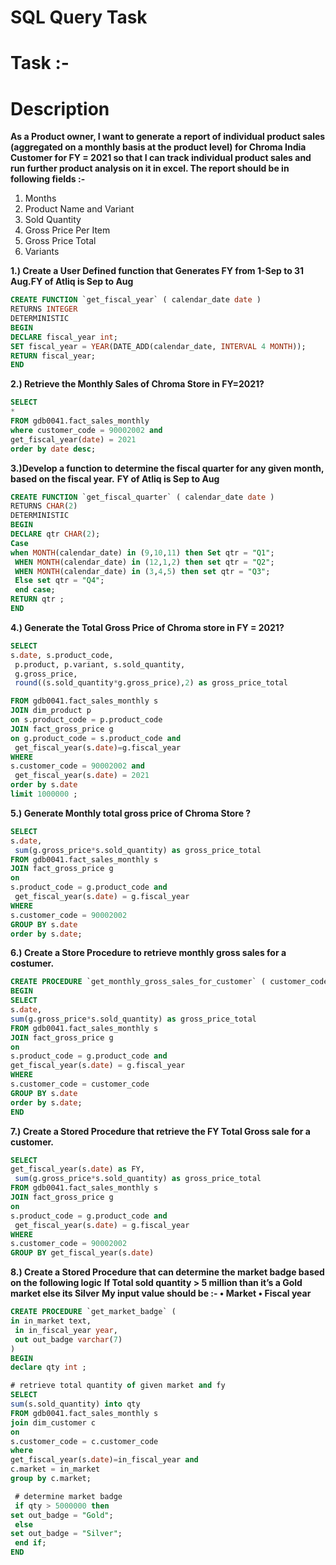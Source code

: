 # **SQL Query Task**
# **Task** :-

# Description
**As a Product owner, I want to generate a report of individual product sales (aggregated
on a monthly basis at the product level) for Chroma India Customer for FY = 2021 so
that I can track individual product sales and run further product analysis on it in excel.
The report should be in following fields :-**
1. Months
2. Product Name and Variant
3. Sold Quantity
4. Gross Price Per Item
5. Gross Price Total
6. Variants

**1.) Create a User Defined function that Generates FY from 1-Sep to 31 Aug.FY of Atliq is Sep to Aug**
```sql
CREATE FUNCTION `get_fiscal_year` ( calendar_date date )
RETURNS INTEGER
DETERMINISTIC
BEGIN
DECLARE fiscal_year int;
SET fiscal_year = YEAR(DATE_ADD(calendar_date, INTERVAL 4 MONTH));
RETURN fiscal_year;
END
```

**2.) Retrieve the Monthly Sales of Chroma Store in FY=2021?**
```sql
SELECT
*
FROM gdb0041.fact_sales_monthly
where customer_code = 90002002 and
get_fiscal_year(date) = 2021
order by date desc;
```
**3.)Develop a function to determine the fiscal quarter for any given month, based on the fiscal year.**
**FY of Atliq is Sep to Aug**
```sql
CREATE FUNCTION `get_fiscal_quarter` ( calendar_date date )
RETURNS CHAR(2)
DETERMINISTIC
BEGIN
DECLARE qtr CHAR(2);
Case
when MONTH(calendar_date) in (9,10,11) then Set qtr = "Q1";
 WHEN MONTH(calendar_date) in (12,1,2) then set qtr = "Q2";
 WHEN MONTH(calendar_date) in (3,4,5) then set qtr = "Q3";
 Else set qtr = "Q4";
 end case;
RETURN qtr ;
END
```
**4.) Generate the Total Gross Price of Chroma store in FY = 2021?**
```sql
SELECT
s.date, s.product_code,
 p.product, p.variant, s.sold_quantity,
 g.gross_price,
 round((s.sold_quantity*g.gross_price),2) as gross_price_total

FROM gdb0041.fact_sales_monthly s
JOIN dim_product p
on s.product_code = p.product_code
JOIN fact_gross_price g
on g.product_code = s.product_code and
 get_fiscal_year(s.date)=g.fiscal_year
WHERE
s.customer_code = 90002002 and
 get_fiscal_year(s.date) = 2021
order by s.date
limit 1000000 ;
```
**5.) Generate Monthly total gross price of Chroma Store ?**
```sql
SELECT
s.date,
 sum(g.gross_price*s.sold_quantity) as gross_price_total
FROM gdb0041.fact_sales_monthly s
JOIN fact_gross_price g
on
s.product_code = g.product_code and
 get_fiscal_year(s.date) = g.fiscal_year
WHERE
s.customer_code = 90002002
GROUP BY s.date
order by s.date;
```
**6.) Create a Store Procedure to retrieve monthly gross sales for a costumer.**
```sql
CREATE PROCEDURE `get_monthly_gross_sales_for_customer` ( customer_code int )
BEGIN
SELECT
s.date,
sum(g.gross_price*s.sold_quantity) as gross_price_total
FROM gdb0041.fact_sales_monthly s
JOIN fact_gross_price g
on
s.product_code = g.product_code and
get_fiscal_year(s.date) = g.fiscal_year
WHERE
s.customer_code = customer_code
GROUP BY s.date
order by s.date;
END
```
**7.) Create a Stored Procedure that retrieve the FY Total Gross sale for a customer.**
```sql
SELECT
get_fiscal_year(s.date) as FY,
 sum(g.gross_price*s.sold_quantity) as gross_price_total
FROM gdb0041.fact_sales_monthly s
JOIN fact_gross_price g
on
s.product_code = g.product_code and
 get_fiscal_year(s.date) = g.fiscal_year
WHERE
s.customer_code = 90002002
GROUP BY get_fiscal_year(s.date)
```

**8.) Create a Stored Procedure that can determine the market badge based on the following logic**
    **If Total sold quantity > 5 million than it’s a Gold market else its Silver**
        **My input value should  be :-
           • Market
           • Fiscal year**
```sql
CREATE PROCEDURE `get_market_badge` (
in in_market text,
 in in_fiscal_year year,
 out out_badge varchar(7)
)
BEGIN
declare qty int ;

# retrieve total quantity of given market and fy
SELECT
sum(s.sold_quantity) into qty
FROM gdb0041.fact_sales_monthly s
join dim_customer c
on
s.customer_code = c.customer_code
where
get_fiscal_year(s.date)=in_fiscal_year and
c.market = in_market
group by c.market;

 # determine market badge
 if qty > 5000000 then
set out_badge = "Gold";
 else
set out_badge = "Silver";
 end if;
END
```
